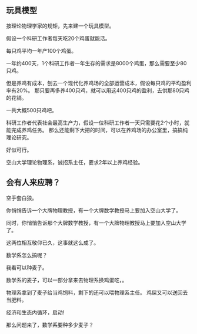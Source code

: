 
## 玩具模型
按理论物理学家的规矩，先来建一个玩具模型。

假设一个科研工作者每天吃20个鸡蛋就能活。

每只鸡平均一年产100个鸡蛋。

一年约400天，1个科研工作者一年生存的需求是8000个鸡蛋，那么需要至少80只鸡。

但是养鸡有成本，刨去一个现代化养鸡场的全部运营成本，假设每只鸡的平均盈利率有20%。
那只要再多养400只鸡，就可以用这400只鸡的盈利，去供那80只鸡的花销。

一共大概500只鸡吧。

科研工作者代表社会最高生产力，假设一位科研工作者一天只需要花2个小时，就能完成养鸡任务。
那么还能剩下大把的时间，可以在养鸡场的办公室里，搞搞纯理论研究。

好似可行。

空山大学理论物理系，诚招系主任，要求2年以上养鸡经验。


## 会有人来应聘？
空手套白狼。

你悄悄告诉一个大牌物理教授，有一个大牌数学教授马上要加入空山大学了。

同时，你悄悄告诉那个大牌数学教授，有一个大牌物理教授马上要加入空山大学了。

这两位相互敬仰已久，这事就这么成了。

数学系怎么搞呢？

我看可以种麦子。

数学系的麦子，可以一部分拿来去物理系换鸡蛋吃，。

物理系拿到了麦子给当鸡饲料，剩下的还可以喂物理系主任。
鸡屎又可以送回去当肥料。

经济和生态内循环，启动!

那么问题来了，数学系要种多少麦子？
